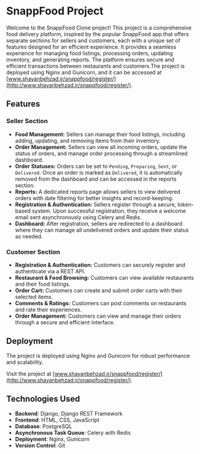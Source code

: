 # SnappFood Project

Welcome to the SnappFood Clone project! This project is a comprehensive food delivery platform, inspired by the popular SnappFood app.that offers separate sections for sellers and customers, each with a unique set of features designed for an efficient experience.
It provides a seamless experience for managing food listings, processing orders, updating inventory, and generating reports. The platform ensures secure and efficient transactions between restaurants and customers.The project is deployed using Nginx and Gunicorn, and it can be accessed at [www.shayanbehzad.ir/snappfood/register/](http://www.shayanbehzad.ir/snappfood/register/).

## Features

### Seller Section

- **Food Management:** Sellers can manage their food listings, including adding, updating, and removing items from their inventory.
- **Order Management:** Sellers can view all incoming orders, update the status of orders, and manage order processing through a streamlined dashboard.
- **Order Statuses:** Orders can be set to `Pending`, `Preparing`, `Sent`, or `Delivered`. Once an order is marked as `Delivered`, it is automatically removed from the dashboard and can be accessed in the reports section.
- **Reports:** A dedicated reports page allows sellers to view delivered orders with date filtering for better insights and record-keeping.
- **Registration & Authentication:** Sellers register through a secure, token-based system. Upon successful registration, they receive a welcome email sent asynchronously using Celery and Redis.
- **Dashboard:** After registration, sellers are redirected to a dashboard where they can manage all undelivered orders and update their status as needed.

### Customer Section

- **Registration & Authentication:** Customers can securely register and authenticate via a REST API.
- **Restaurant & Food Browsing:** Customers can view available restaurants and their food listings.
- **Order Cart:** Customers can create and submit order carts with their selected items.
- **Comments & Ratings:** Customers can post comments on restaurants and rate their experiences.
- **Order Management:** Customers can view and manage their orders through a secure and efficient interface.

## Deployment

The project is deployed using Nginx and Gunicorn for robust performance and scalability.

Visit the project at [www.shayanbehzad.ir/snappfood/register/](http://www.shayanbehzad.ir/snappfood/register/).

## Technologies Used

- **Backend**: Django, Django REST Framework
- **Frontend**: HTML, CSS, JavaScript
- **Database**: PostgreSQL
- **Asynchronous Task Queue**: Celery with Redis
- **Deployment**: Nginx, Gunicorn
- **Version Control**: Git
